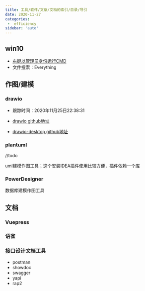 ```yaml
---
title: 工具/软件/文章/文档的索引/目录/导引
date: 2020-11-27
categories:
 -  efficiency
sidebar: 'auto'
---
```

## win10

- [右键以管理员身份运行CMD](https://blog.csdn.net/hiudawn/article/details/80701935)
- 文件搜索：Everything

## 作图/建模

### drawio

- 跟踪时间：2020年11月25日22:38:31

- [drawio github地址](https://github.com/jgraph/drawio)

- [drawio-desktop github地址](https://github.com/jgraph/drawio-desktop)

### plantuml

//todo

uml建模作图工具；这个安装IDEA插件使用比较方便，插件依赖一个库

### PowerDesigner

数据库建模作图工具



## 文档

### Vuepress

### 语雀

### 接口设计文档工具

- postman
- showdoc
- swagger
- yapi
- rap2





